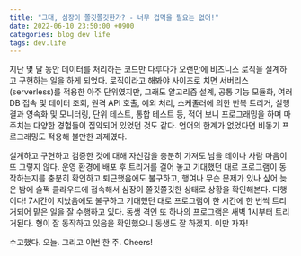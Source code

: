 ```yaml
---
title: "그대, 심장이 쫄깃쫄깃한가? - 너무 겁먹을 필요는 없어!"
date: 2022-06-10 23:50:00 +0900
categories: blog dev life
tags: dev.life
---
```


지난 몇 달 동안 데이터를 처리하는 코드만 다루다가 오랜만에 비즈니스 로직을 설계하고 구현하는 일을 하게 되었다. 로직이라고 해봐야 사이즈로 치면 서버리스(serverless)를 적용한 아주 단위였지만, 그래도 알고리즘 설계, 공통 기능 모듈화, 여러 DB 접속 및 데이터 조회, 원격 API 호출, 예외 처리, 스케줄러에 의한 반복 트리거, 실행 결과 영속화 및 모니터링, 단위 테스트, 통합 테스트 등, 적어 보니 프로그래밍을 하며 마주치는 다양한 경험들이 집약되어 있었던 것도 같다. 언어의 한계가 없었다면 비동기 프로그래밍도 적용해 볼만한 과제였다.

설계하고 구현하고 검증한 것에 대해 자신감을 충분히 가져도 남을 테이나 사람 마음이 또 그렇지 않다. 운영 환경에 배포 후 트리거를 걸어 놓고 기대했던 대로 프로그램이 동작하는지를 충분히 확인하고 퇴근했음에도 불구하고, 행여나 무슨 문제가 있나 싶어 늦은 밤에 슬쩍 클라우드에 접속해서 심장이 쫄깃쫄깃한 상태로 상황을 확인해본다. 다행이다! 7시간이 지났음에도 불구하고 기대했던 대로 프로그램이 한 시간에 한 번씩 트리거되어 맡은 일을 잘 수행하고 있다. 동생 격인 또 하나의 프로그램은 새벽 1시부터 트리거된다. 형이 잘 동작하고 있음을 확인했으니 동생도 잘 하겠지. 이만 자자!

수고했다. 오늘. 그리고 이번 한 주. Cheers!